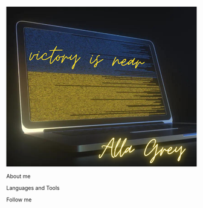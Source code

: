 ![Header](https://github.com/AllaGrey/AllaGrey/blob/main/assets/victory.png)

About me

Languages and Tools

Follow me
